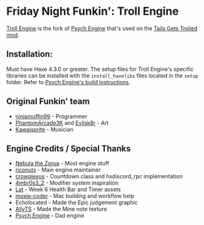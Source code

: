 # Friday Night Funkin': Troll Engine

[Troll Engine](https://github.com/riconuts/troll-engine) is the fork of [Psych Engine](https://github.com/ShadowMario/FNF-PsychEngine) that's used on the [Tails Gets Trolled mod](https://gamebanana.com/mods/320596).


## Installation:

Must have Haxe 4.3.0 or greater.
The setup files for Troll Engine's specific libraries can be installed with the `install_haxelibs` files located in the `setup` folder.
Refer to [Psych Engine's build instructions](https://github.com/ShadowMario/FNF-PsychEngine/blob/main/BUILDING.md).

## Original Funkin' team
- [ninjamuffin99](https://twitter.com/ninja_muffin99) - Programmer
- [PhantomArcade3K](https://twitter.com/phantomarcade3k) and [Evilsk8r](https://twitter.com/evilsk8r) - Art
- [Kawaisprite](https://twitter.com/kawaisprite) - Musician

## Engine Credits / Special Thanks
- [Nebula the Zorua](https://x.com/Nebula_Zorua) - Most engine stuff
- [riconuts](https://x.com/riconuts) - Main engine maintainer
- [crowplexus](https://x.com/crowplexus) - Countdown class and hxdiscord_rpc implementation
- [4mbr0s3_2](https://www.youtube.com/@4mbr0s3-2) - Modifier system inspiration
- [Lat](https://x.com/latzephr) - Week 6 Health Bar and Timer assets
- [moxie-coder](https://github.com/moxie-coder/) - Mac building and workflow help
- Echolocated - Made the Epic judgement graphic
- [AllyTS](https://x.com/NewTioSans) - Made the Mine note texture
- [Psych Engine](https://github.com/ShadowMario/FNF-PsychEngine) - Dad engine
